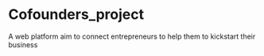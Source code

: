 # Cofounders_project
A web platform aim to connect entrepreneurs to help them to kickstart their business 
